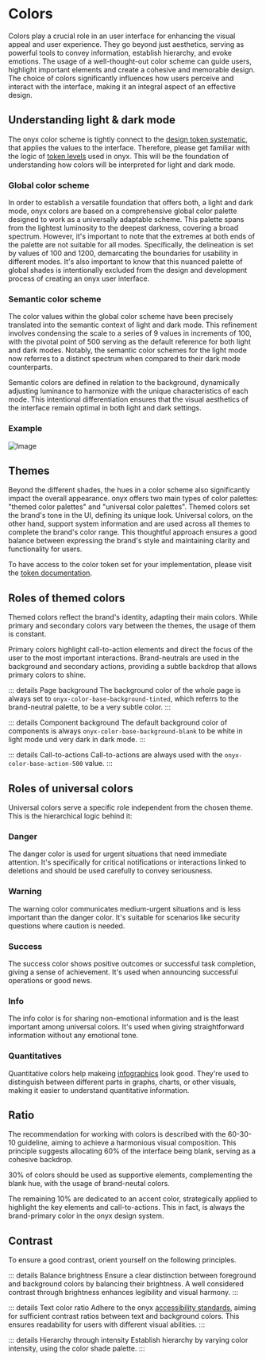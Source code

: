# Colors

Colors play a crucial role in an user interface for enhancing the visual appeal and user experience. They go beyond just aesthetics, serving as powerful tools to convey information, establish hierarchy, and evoke emotions. The usage of a well-thought-out color scheme can guide users, highlight important elements and create a cohesive and memorable design. The choice of colors significantly influences how users perceive and interact with the interface, making it an integral aspect of an effective design.

## Understanding light & dark mode

The onyx color scheme is tightly connect to the [design token systematic](/tokens/), that applies the values to the interface. Therefore, please get familiar with the logic of [token levels](/tokens/introduction) used in onyx. This will be the foundation of understanding how colors will be interpreted for light and dark mode.

### Global color scheme

In order to establish a versatile foundation that offers both, a light and dark mode, onyx colors are based on a comprehensive global color palette designed to work as a universally adaptable scheme. This palette spans from the lightest luminosity to the deepest darkness, covering a broad spectrum. However, it's important to note that the extremes at both ends of the palette are not suitable for all modes. Specifically, the delineation is set by values of 100 and 1200, demarcating the boundaries for usability in different modes. It's also important to know that this nuanced palette of global shades is intentionally excluded from the design and development process of creating an onyx user interface.

### Semantic color scheme

The color values within the global color scheme have been precisely translated into the semantic context of light and dark mode. This refinement involves condensing the scale to a series of 9 values in increments of 100, with the pivotal point of 500 serving as the default reference for both light and dark modes. Notably, the semantic color schemes for the light mode now referres to a distinct spectrum when compared to their dark mode counterparts.

Semantic colors are defined in relation to the background, dynamically adjusting luminance to harmonize with the unique characteristics of each mode. This intentional differentiation ensures that the visual aesthetics of the interface remain optimal in both light and dark settings.

### Example

![Image](/assets/color_systematic.webp)

## Themes

Beyond the different shades, the hues in a color scheme also significantly impact the overall appearance. onyx offers two main types of color palettes: "themed color palettes" and "universal color palettes". Themed colors set the brand's tone in the UI, defining its unique look. Universal colors, on the other hand, support system information and are used across all themes to complete the brand's color range. This thoughtful approach ensures a good balance between expressing the brand's style and maintaining clarity and functionality for users.

<script lang="ts" setup>
import OnyxColorThemeDefinitions from "../.vitepress/components/OnyxColorThemeDefinitions.vue";
import HorizontalColorStripCard from "../.vitepress/components/HorizontalColorStripCard.vue";
</script>

<OnyxColorThemeDefinitions />

To have access to the color token set for your implementation, please visit the [token documentation](/tokens/colors).

## Roles of themed colors

Themed colors reflect the brand's identity, adapting their main colors. While primary and secondary colors vary between the themes, the usage of them is constant.

Primary colors highlight call-to-action elements and direct the focus of the user to the most important interactions. Brand-neutrals are used in the background and secondary actions, providing a subtle backdrop that allows primary colors to shine.

::: details Page background
The background color of the whole page is always set to `onyx-color-base-background-tinted`, which referrs to the brand-neutral palette, to be a very subtle color.
:::

::: details Component background
The default background color of components is always `onyx-color-base-background-blank` to be white in light mode und very dark in dark mode.
:::

::: details Call-to-actions
Call-to-actions are always used with the `onyx-color-base-action-500` value.
:::

## Roles of universal colors

Universal colors serve a specific role independent from the chosen theme. This is the hierarchical logic behind it:

### Danger

<HorizontalColorStripCard color="danger" />

The danger color is used for urgent situations that need immediate attention. It's specifically for critical notifications or interactions linked to deletions and should be used carefully to convey seriousness.

### Warning

<HorizontalColorStripCard color="warning" />

The warning color communicates medium-urgent situations and is less important than the danger color. It's suitable for scenarios like security questions where caution is needed.

### Success

<HorizontalColorStripCard color="success" />

The success color shows positive outcomes or successful task completion, giving a sense of achievement. It's used when announcing successful operations or good news.

### Info

<HorizontalColorStripCard color="info" />

The info color is for sharing non-emotional information and is the least important among universal colors. It's used when giving straightforward information without any emotional tone.

### Quantitatives

Quantitative colors help makeing [infographics](/basics/infographics) look good. They're used to distinguish between different parts in graphs, charts, or other visuals, making it easier to understand quantitative information.

## Ratio

The recommendation for working with colors is described with the 60-30-10 guideline, aiming to achieve a harmonious visual composition. This principle suggests allocating 60% of the interface being blank, serving as a cohesive backdrop.

30% of colors should be used as supportive elements, complementing the blank hue, with the usage of brand-neutal colors.

The remaining 10% are dedicated to an accent color, strategically applied to highlight the key elements and call-to-actions. This in fact, is always the brand-primary color in the onyx design system.

## Contrast

To ensure a good contrast, orient yourself on the following principles.

::: details Balance brightness
Ensure a clear distinction between foreground and background colors by balancing their brightness. A well considered contrast through brightness enhances legibility and visual harmony.
:::

::: details Text color ratio
Adhere to the onyx [accessibility standards](/basics/accessibility), aiming for sufficient contrast ratios between text and background colors. This ensures readability for users with different visual abilities.
:::

::: details Hierarchy through intensity
Establish hierarchy by varying color intensity, using the color shade palette.
:::
